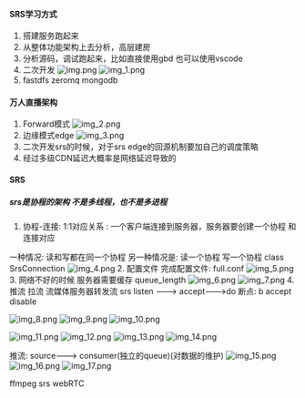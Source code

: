#### SRS学习方式
1. 搭建服务跑起来
2. 从整体功能架构上去分析，高层建房
3. 分析源码，调试跑起来，比如直接使用gbd 也可以使用vscode
4. 二次开发
![img.png](img.png)
![img_1.png](img_1.png)
5. fastdfs zeromq mongodb

#### 万人直播架构
1. Forward模式
![img_2.png](img_2.png)
2. 边缘模式edge
![img_3.png](img_3.png)
3. 二次开发srs的时候，对于srs edge的回源机制要加自己的调度策略
4. 经过多级CDN延迟大概率是网络延迟导致的

#### SRS
##### srs是协程的架构 不是多线程，也不是多进程
1. 协程-连接: 1:1对应关系 : 一个客户端连接到服务器，服务器要创建一个协程
和连接对应

一种情况: 读和写都在同一个协程
另一种情况是: 读一个协程 写一个协程 class SrsConnection
![img_4.png](img_4.png)
2. 配置文件
完成配置文件: full.conf
![img_5.png](img_5.png)
3. 网络不好的时候 服务器需要缓存 queue_length
![img_6.png](img_6.png)
![img_7.png](img_7.png)
4. 推流 拉流 流媒体服务器转发流
  srs listen ---> accept--->do
  断点: b accept
  disable 

![img_8.png](img_8.png)
![img_9.png](img_9.png)
![img_10.png](img_10.png)

![img_11.png](img_11.png)
![img_12.png](img_12.png)
![img_13.png](img_13.png)
![img_14.png](img_14.png)

推流: source---> consumer(独立的queue)(对数据的维护)
![img_15.png](img_15.png)
![img_16.png](img_16.png)
![img_17.png](img_17.png)

ffmpeg srs webRTC
